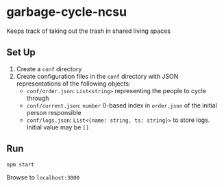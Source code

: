 # garbage-cycle-ncsu

Keeps track of taking out the trash in shared living spaces

## Set Up

1. Create a `conf` directory
2. Create configuration files in the `conf` directory with JSON representations of the following objects:
   - `conf/order.json`: `List<string>` representing the people to cycle through
   - `conf/current.json`: `number` 0-based index in `order.json` of the initial person responsible
   - `conf/logs.json`: `List<{name: string, ts: string}>` to store logs. Initial value may be `[]`
   
## Run

```
npm start
```
Browse to `localhost:3000`
